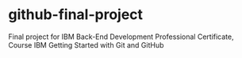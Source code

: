# github-final-project
Final project for IBM Back-End Development Professional Certificate,  Course  IBM  Getting Started with Git and GitHub
